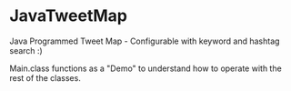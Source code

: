 # JavaTweetMap
Java Programmed Tweet Map - Configurable with keyword and hashtag search :)

Main.class functions as a "Demo" to understand how to operate with the rest of the classes.
